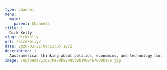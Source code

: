 ```yaml
---
type: channel
menu:
  main:
    parent: Channels
title: |
  Dirk Kelly
slug: dirkkelly
url: /dirkkelly/
date: 2020-02-21T09:51:35.127Z
description: |
  Austramerican thinking about politics, economics, and technology during the people's struggle to survive the collapse of capitalism.
image: /uploads/13d27be70b92485b9b19684e700bb176.jpg
---
```

